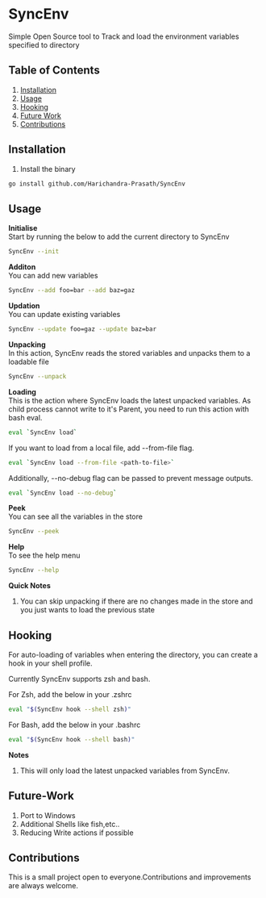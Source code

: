 # SyncEnv

Simple Open Source tool to Track and load the environment variables specified to directory   

## Table of Contents

1. [Installation](#installation)
2. [Usage](#usage)
3. [Hooking](#hooking)
4. [Future Work](#future-work)
5. [Contributions](#contributions)

## Installation

1. Install the binary  

```bash
go install github.com/Harichandra-Prasath/SyncEnv
```

## Usage

**Initialise**  
Start by running the below to add the current directory to SyncEnv     
```bash
SyncEnv --init
```
  
**Additon**   
You can add new variables  
```bash
SyncEnv --add foo=bar --add baz=gaz  
``` 
**Updation**  
You can update existing variables   
```bash
SyncEnv --update foo=gaz --update baz=bar
```

**Unpacking**  
In this action, SyncEnv reads the stored variables and unpacks them to a loadable file  
```bash
SyncEnv --unpack
```

**Loading**  
This is the action where SyncEnv loads the latest unpacked variables. As child process cannot write to it's Parent, you need to run this action with bash eval.   
```bash
eval `SyncEnv load`  
```   
   
If you want to load from a local file, add --from-file flag.   

```bash
eval `SyncEnv load --from-file <path-to-file>`
```
   
Additionally, --no-debug flag can be passed to prevent message outputs.  

```bash
eval `SyncEnv load --no-debug`
```
  
**Peek**   
You can see all the variables in the store   
```bash
SyncEnv --peek
```
  
**Help**  
To see the help menu  
```bash
SyncEnv --help
```


**Quick Notes**   
1. You can skip unpacking if there are no changes made in the store and you just wants to load the previous state  

## Hooking

For auto-loading of variables when entering the directory, you can create a hook in your shell profile.  

Currently SyncEnv supports zsh and bash.     

For Zsh, add the below in your .zshrc  
```bash
eval "$(SyncEnv hook --shell zsh)"
```

For Bash, add the below in your .bashrc  
```bash
eval "$(SyncEnv hook --shell bash)"
```
  
**Notes**  
1. This will only load the latest unpacked variables from SyncEnv.   

## Future-Work
  
1. Port to Windows  
2. Additional Shells like fish,etc..  
3. Reducing Write actions if possible  

## Contributions  

This is a small project open to everyone.Contributions and improvements are always welcome.  
